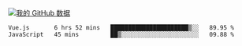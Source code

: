 [![我的 GitHub 数据](https://github-readme-stats.vercel.app/api?username=unbrain&?theme=dark)]()

<!--START_SECTION:waka-->
```text
Vue.js       6 hrs 52 mins   ██████████████████████▒░░   89.95 % 
JavaScript   45 mins         ██▒░░░░░░░░░░░░░░░░░░░░░░   09.88 % 
```
<!--END_SECTION:waka-->
